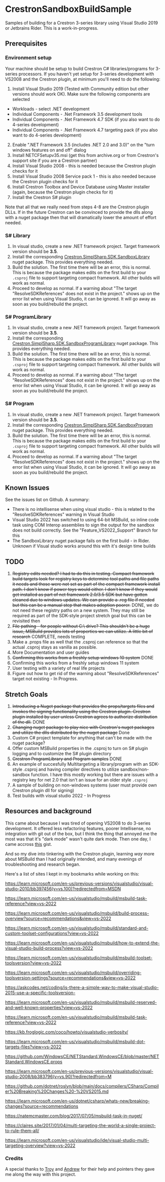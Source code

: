 # CrestronSandboxBuildSample

Samples of building for a Crestron 3-series library using Visual Studio 2019 or Jetbrains Rider. This is a work-in-progress.

## Prerequisites

### Environment setup
Your machine should be setup to build Crestron C# libraries/programs for 3-series processors. If you haven't yet setup for 3-series development with VS2008 and the Crestron plugin, at minimum you'll need to do the following:

1) Install Visual Studio 2019 (Tested with Community edition but other versions should work OK). Make sure the following components are selected
* Workloads - select .NET development
* Individual Components - .Net Framework 3.5 development tools
* Individual Components - .Net Framework 4.7 SDK (if you also want to do 4-series development)
* Individual Components - .Net Framework 4.7 targeting pack (if you also want to do 4-series development)
2) Enable ".NET Framework 3.5 (includes .NET 2.0 and 3.0)" on the "turn windows features on and off" dialog
3) Install NETCFSetupv35.msi (get this from archive.org or from Crestron's support site if you are a Crestron partner)
4) Install Visual Studio 2008 - this is needed because the Crestron plugin checks for it
5) Install Visual Studio 2008 Service pack 1 - this is also needed because the Crestron plugin checks for it
6) Install Crestron Toolbox and Device Database using Master installer (again, because the Crestron plugin checks for it)
7) Install the Crestron S# plugin

Note that all that we really need from steps 4-8 are the Crestron plugin DLLs. If in the future Crestron can be convinced to provide the dlls along with a nuget package then that will dramatically lower the amount of effort needed.

### S# Library
1) In visual studio, create a new .NET framework project. Target framework version should be **3.5**.
2) Install the corresponding [Crestron.SimplSharp.SDK.SandboxLibrary](https://www.nuget.org/packages/Crestron.SimplSharp.SDK.SandboxLibrary/) nuget package. This provides everything needed.
3) Build the solution. The first time there will be an error, this is normal. This is because the package makes edits on the first build to your `.csproj` file to support targeting compact framework. All other builds will work as normal.
4) Proceed to develop as normal. If a warning about "The target "ResolveSDKReferences" does not exist in the project." shows up on the error list when using Visual Studio, it can be ignored. It will go away as soon as you build/rebuild the project.

### S# ProgramLibrary
1) In visual studio, create a new .NET framework project. Target framework version should be **3.5**.
2) Install the corresponding [Crestron.SimplSharp.SDK.SandboxProgramLibrary](https://www.nuget.org/packages/Crestron.SimplSharp.SDK.SandboxProgramLibrary/) nuget package. This provides everything needed.
3) Build the solution. The first time there will be an error, this is normal. This is because the package makes edits on the first build to your `.csproj` file to support targeting compact framework. All other builds will work as normal.
4) Proceed to develop as normal. If a warning about "The target "ResolveSDKReferences" does not exist in the project." shows up on the error list when using Visual Studio, it can be ignored. It will go away as soon as you build/rebuild the project.

### S# Program
1) In visual studio, create a new .NET framework project. Target framework version should be **3.5**.
2) Install the corresponding [Crestron.SimplSharp.SDK.SandboxProgram](https://www.nuget.org/packages/Crestron.SimplSharp.SDK.SandboxProgram/) nuget package. This provides everything needed.
3) Build the solution. The first time there will be an error, this is normal. This is because the package makes edits on the first build to your `.csproj` file to support targeting compact framework. All other builds will work as normal.
4) Proceed to develop as normal. If a warning about "The target "ResolveSDKReferences" does not exist in the project." shows up on the error list when using Visual Studio, it can be ignored. It will go away as soon as you build/rebuild the project.

## Known Issues

See the issues list on Github. A summary:

* There is no intellisense when using visual studio - this is related to the "ResolveSDKReferences" warning in Visual Studio
* Visual Studio 2022 has switched to using 64-bit MSBuild, so inline code task using COM Interop assemblies to sign the output for the sandbox does not build correctly. See the "Feature_VS2022_Support" Branch for this
* The SandboxLibrary nuget package fails on the first build - in Rider. Unknown if Visual studio works around this with it's design time builds

## TODO

1) ~~Registry edits needed? I had to do this in testing. Compact framework build targets look for registry keys to determine tool paths and file paths it needs and those were not set as part of the compact framework install path. I don't know if power toys would either. I don't know if they would get installed as part of net framework 2.0/3.5 SDK but have gotten cleaned due to windows updates. We can provide a .reg file if needed but this can be a manual step that makes adoption poorer.~~ DONE, we do not need these registry paths on a new system. They may still be required as part of the SDK-style project stretch goal but this can be revisited then
2) ~~File pathing - for people without C:\ drive? This shouldn't be a huge issue, MSBuild provides lots of properties we can utilize. A little bit of research~~ COMPLETE, needs testing
3) Make a .props file as well that the .csproj can reference so that the actual .csproj stays as vanilla as possible.
4) More Documentation and user guides
5) ~~Confirming this works from a freshly setup windows 10 system~~ DONE
6) Confirming this works from a freshly setup windows 11 system
7) User testing with a variety of real life projects
8) Figure out how to get rid of the warning about "ResolveSDKReferences" target not existing - In Progress. 
  
## Stretch Goals

1) ~~Introducing a Nuget package that provides the props/targets files and invokes the signing functionality using the Crestron plugin. Crestron plugin installed by user unless Crestron agrees to authorize distribution of the dll.~~ DONE
2) ~~Changing nuget package to play nice with Crestron's nuget packages and utilize the dlls distributed by the nuget package~~ Done
3) Custom C# project template for anything that can't be made with the nuget package?
4) Offer custom MSBuild properties in the .csproj to turn on S# plugin logging and to customize the S# plugin directory
4) ~~Crestron ProgramLibrary and Program samples~~ DONE
5) An example of succesfully Multitargeting a library/program with an SDK-style .csproj and having compiler directives to utilize sandbox/non-sandbox function. I have this mostly working but there are issues with a registry key for net 2.0 that isn't an issue for an older style `.csproj`
6) A sample of building on non-windows systems (user must provide own Crestron plugin dll for signing)
7) Test builds with visual studio 2022 - In Progress

## Resources and background

This came about because I was tired of opening VS2008 to do 3-series development. It offered less refactoring features, poorer Intellisense, no integration with git out of the box, but I think the thing that annoyed me the most was that it's "dark mode" wasn't quite dark mode. Then one day, I came accross [this](https://gist.github.com/skarllot/4953ddb6e23d8a6f0816029c4155997a) gist.

And so my dive into tinkering with the Crestron plugin, learning *way* more about MSBuild than I had originally intended, and many evenings of troubleshooting and research began. 

Here's a list of sites I kept in my bookmarks while working on this:

https://learn.microsoft.com/en-us/previous-versions/visualstudio/visual-studio-2010/bb397456(v=vs.100)?redirectedfrom=MSDN

https://learn.microsoft.com/en-us/visualstudio/msbuild/msbuild-task-reference?view=vs-2022

https://learn.microsoft.com/en-us/visualstudio/msbuild/build-process-overview?source=recommendations&view=vs-2022

https://learn.microsoft.com/en-us/visualstudio/msbuild/standard-and-custom-toolset-configurations?view=vs-2022

https://learn.microsoft.com/en-us/visualstudio/msbuild/how-to-extend-the-visual-studio-build-process?view=vs-2022

https://learn.microsoft.com/en-us/visualstudio/msbuild/msbuild-toolset-toolsversion?view=vs-2022

https://learn.microsoft.com/en-us/visualstudio/msbuild/overriding-toolsversion-settings?source=recommendations&view=vs-2022

https://askcodes.net/coding/is-there-a-simple-way-to-make-visual-studio-2015-use-a-specific-toolsversion-

https://learn.microsoft.com/en-us/visualstudio/msbuild/msbuild-reserved-and-well-known-properties?view=vs-2022

https://learn.microsoft.com/en-us/visualstudio/msbuild/msbuild-task-reference?view=vs-2022

https://kb.froglogic.com/coco/howto/visualstudio-verbosity/

https://learn.microsoft.com/en-us/visualstudio/msbuild/msbuild-dot-targets-files?view=vs-2022

https://github.com/WindowsCE/NETStandard.WindowsCE/blob/master/NETStandard.WindowsCE.props

https://learn.microsoft.com/en-us/previous-versions/visualstudio/visual-studio-2008/bb383796(v=vs.90)?redirectedfrom=M

https://github.com/dotnet/roslyn/blob/main/docs/compilers/CSharp/Compiler%20Breaking%20Changes%20-%20VS2015.md

https://learn.microsoft.com/en-us/dotnet/csharp/whats-new/breaking-changes?source=recommendations

https://natemcmaster.com/blog/2017/07/05/msbuild-task-in-nuget/

https://claires.site/2017/01/04/multi-targeting-the-world-a-single-project-to-rule-them-all/

https://learn.microsoft.com/en-us/visualstudio/ide/visual-studio-multi-targeting-overview?view=vs-2022

### Credits
 
A special thanks to [Troy](https://github.com/bitm0de) and [Andrew](https://github.com/andrew-welker) for their help and pointers they gave me along the way with this project.
